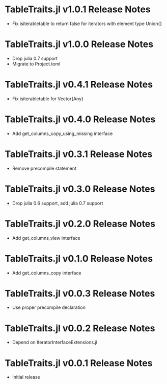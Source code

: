# TableTraits.jl v1.0.1 Release Notes
* Fix isiterabletable to return false for iterators with element type Union{}

# TableTraits.jl v1.0.0 Release Notes
* Drop julia 0.7 support
* Migrate to Project.toml

# TableTraits.jl v0.4.1 Release Notes
* Fix isiterabletable for Vector{Any}

# TableTraits.jl v0.4.0 Release Notes
* Add get_columns_copy_using_missing interface

# TableTraits.jl v0.3.1 Release Notes
* Remove precompile statement

# TableTraits.jl v0.3.0 Release Notes
* Drop julia 0.6 support, add julia 0.7 support

# TableTraits.jl v0.2.0 Release Notes
* Add get_columns_view interface

# TableTraits.jl v0.1.0 Release Notes
* Add get_columns_copy interface

# TableTraits.jl v0.0.3 Release Notes
* Use proper precompile declaration

# TableTraits.jl v0.0.2 Release Notes
* Depend on IteratorInterfaceExtensions.jl

# TableTraits.jl v0.0.1 Release Notes
* Initial release
